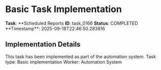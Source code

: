 # Basic Task Implementation

**Task**: **Scheduled Reports
**ID**: task_0166
**Status**: COMPLETED
**Timestamp\*\*: 2025-09-18T22:46:50.283816

## Implementation Details

This task has been implemented as part of the automation system.
Task type: Basic implementation
Worker: Automation System
